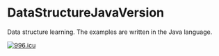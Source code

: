 # DataStructureJavaVersion
Data structure learning. The examples are written in the Java language.

[![996.icu](https://img.shields.io/badge/link-996.icu-red.svg)](https://996.icu)
